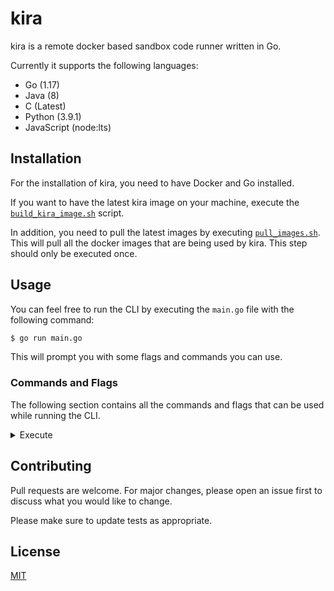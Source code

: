 # kira

kira is a remote docker based sandbox code runner written in Go.

Currently it supports the following languages:

- Go (1.17)
- Java (8)
- C (Latest)
- Python (3.9.1)
- JavaScript (node:lts)

## Installation

For the installation of kira, you need to have Docker and Go installed.

If you want to have the latest kira image on your machine, execute the [`build_kira_image.sh`](https://github.com/FlorianWoelki/kira/blob/main/build/build_kira_image.sh) script.

In addition, you need to pull the latest images by executing [`pull_images.sh`](https://github.com/FlorianWoelki/kira/blob/main/build/pull_images.sh). This will pull all the docker images that are being used by kira. This step should only be executed once.

## Usage

You can feel free to run the CLI by executing the `main.go` file with the following command:

```sh
$ go run main.go
```

This will prompt you with some flags and commands you can use.

### Commands and Flags

The following section contains all the commands and flags that can be used while running the CLI.

<details>
  <summary>Execute</summary>

  <p>
    The execute command will execute code in a containerized sandbox.
  </p>

  | Flag | Aliases | Description | Default |
  |---|---|---|---|
  | --language | -l, -lang | Set the language for the kira sandbox runner. | python |
  | --file | -f | Set the specific file that should be executed. | example code in runner struct |
</details>

## Contributing

Pull requests are welcome. For major changes, please open an issue first to discuss what you would like to change.

Please make sure to update tests as appropriate.

## License

[MIT](https://choosealicense.com/licenses/mit/)